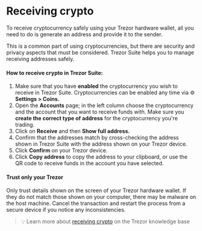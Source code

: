 # Receiving crypto

To receive cryptocurrency safely using your Trezor hardware wallet, all you need to do is generate an address and provide it to the sender.

This is a common part of using cryptocurrencies, but there are security and privacy aspects that must be considered. Trezor Suite helps you to manage receiving addresses safely.

#### How to receive crypto in Trezor Suite:

1. Make sure that you have **enabled** the cryptocurrency you wish to receive in Trezor Suite. Cryptocurrencies can be enabled any time via ⚙️ **Settings > Coins.**
2. Open the **Accounts** page; in the left column choose the cryptocurrency and the account that you want to receive funds with. Make sure you **create the correct type of address** for the cryptocurrency you're trading.
3. Click on **Receive** and then **Show full address.**
4. Confirm that the addresses match by cross-checking the address shown in Trezor Suite with the address shown on your Trezor device.
5. Click **Confirm** on your Trezor device.
6. Click **Copy address** to copy the address to your clipboard, or use the QR code to receive funds in the account you have selected.

#### **Trust only your Trezor**

Only trust details shown on the screen of your Trezor hardware wallet. If they do not match those shown on your computer, there may be malware on the host machine. Cancel the transaction and restart the process from a secure device if you notice any inconsistencies.

> 💡 Learn more about [receiving crypto](https://trezor.io/guides/sending-receiving-staking-funds/trading-crypto-in-trezor-suite/receive-crypto-in-trezor-suite) on the Trezor knowledge base
